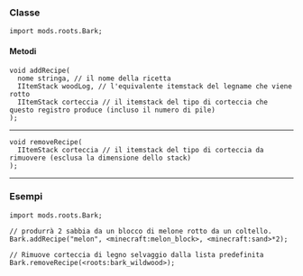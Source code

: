 ### Classe

```zenscript
import mods.roots.Bark;
```

#### Metodi

```zenscript
void addRecipe(
  nome stringa, // il nome della ricetta
  IItemStack woodLog, // l'equivalente itemstack del legname che viene rotto
  IItemStack corteccia // il itemstack del tipo di corteccia che questo registro produce (incluso il numero di pile)
);
```

* * *

```zenscript
void removeRecipe(
  IItemStack corteccia // il itemstack del tipo di corteccia da rimuovere (esclusa la dimensione dello stack)
);
```

* * *

### Esempi

```zenscript
import mods.roots.Bark;

// produrrà 2 sabbia da un blocco di melone rotto da un coltello.
Bark.addRecipe("melon", <minecraft:melon_block>, <minecraft:sand>*2);

// Rimuove corteccia di legno selvaggio dalla lista predefinita
Bark.removeRecipe(<roots:bark_wildwood>);
```